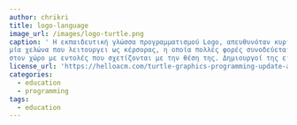```yaml
---
author: chrikri
title: logo-language
image_url: /images/logo-turtle.png
caption: ' Η εκπαιδευτική γλώσσα προγραμματισμού Logo, απευθυνόταν κυρίως σε παιδιά μικρής ηλικίας και έγινε ιδιαίτερα γνωστή από το γραφικά της, που περιλαμβάνουν
μία χελώνα που λειτουργει ως κέρσορας, η οποία πολλές φορές συνοδεύεται και από ένα ρομπότ. Η χελώνα κινέιται
στον χώρο με εντολές που σχετίζονται με την θέση της. Δημιουργοί της είναι οι Wally Feurzeig, Seymour Papert και Cynthia Solomon. '
license_url: 'https://helloacm.com/turtle-graphics-programming-update-adding-text-jump-dot-fontsize-download-as-png/'
categories:
  - education
  - programming
tags:
  - education
---
```


